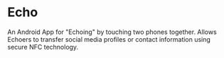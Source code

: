 # Echo
An Android App for "Echoing" by touching two phones together. Allows Echoers to transfer social media profiles or contact information using secure NFC technology. 
